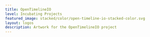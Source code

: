 ```yaml
---
title: OpenTimelineIO
level: Incubating Projects
featured_image: stacked/color/open-timeline-io-stacked-color.svg
layout: logos
description: Artwork for the OpenTimelineIO project
---
```

